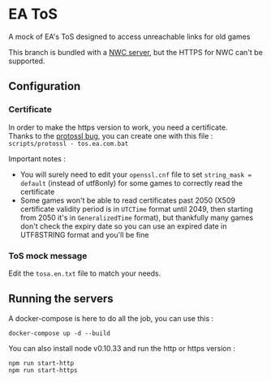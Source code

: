 # EA ToS

A mock of EA's ToS designed to access unreachable links for old games

This branch is bundled with a [NWC server](https://github.com/a-blondel/nwc-server), but the HTTPS for NWC can't be supported.

## Configuration

### Certificate
In order to make the https version to work, you need a certificate.  
Thanks to the [protossl bug](https://github.com/Aim4kill/Bug_OldProtoSSL), you can create one with this file : `scripts/protossl - tos.ea.com.bat`  

Important notes :
- You will surely need to edit your `openssl.cnf` file to set `string_mask = default` (instead of utf8only) for some games to correctly read the certificate
- Some games won't be able to read certificates past 2050 (X509 certificate validity period is in `UTCTime` format until 2049, then starting from 2050 it's in `GeneralizedTime` format), but thankfully many games don't check the expiry date so you can use an expired date in UTF8STRING format and you'll be fine

### ToS mock message
Edit the `tosa.en.txt` file to match your needs.

## Running the servers

A docker-compose is here to do all the job, you can use this :
```
docker-compose up -d --build
```

You can also install node v0.10.33 and run the http or https version :
```
npm run start-http
npm run start-https
```

